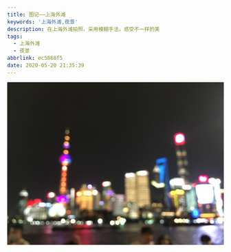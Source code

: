```yaml
---
title: 图记——上海外滩
keywords: '上海外滩,夜景'
description: 在上海外滩拍照，采用模糊手法，感受不一样的美
tags:
  - 上海外滩
  - 夜景
abbrlink: ec5868f5
date: 2020-05-20 21:35:39
---
```


![朦胧的外滩](pic-shanghai-4/IMG_4615.JPG)
